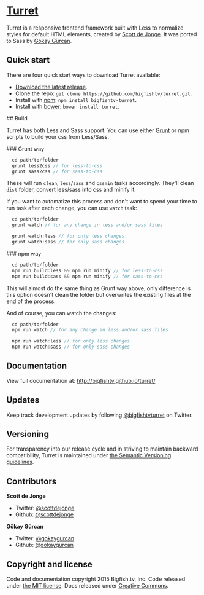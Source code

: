 # [Turret](http://bigfishtv.github.io/turret/)

Turret is a responsive frontend framework built with Less to normalize styles for default HTML elements, created by [Scott de Jonge](https://twitter.com/scottdejonge). It was ported to Sass by [Gökay Gürcan](https://twitter.com/gokaygurcan).


## Quick start

There are four quick start ways to download Turret available:

- [Download the latest release](https://github.com/bigfishtv/turret/).
- Clone the repo: `git clone https://github.com/bigfishtv/turret.git`.
- Install with [npm](https://www.npmjs.org): `npm install bigfishtv-turret`.
- Install with [bower](http://bower.io/): `bower install turret`.

## Build

Turret has both Less and Sass support. You can use either [Grunt](http://gruntjs.com/) or npm scripts to build your css from Less/Sass. 

### Grunt way

```javascript
  cd path/to/folder
  grunt less2css // for less-to-css
  grunt sass2css // for sass-to-css
```
These will run `clean`, `less`/`sass` and `cssmin` tasks accordingly. They'll clean `dist` folder, convert less/sass into css and minify it. 

If you want to automatize this process and don't want to spend your time to run task after each change, you can use `watch` task: 
```javascript
  cd path/to/folder
  grunt watch // for any change in less and/or sass files

  grunt watch:less // for only less changes
  grunt watch:sass // for only sass changes
```

### npm way

```javascript
  cd path/to/folder
  npm run build:less && npm run minify // for less-to-css
  npm run build:sass && npm run minify // for sass-to-css
```
This will almost do the same thing as Grunt way above, only difference is this option doesn't clean the folder but overwrites the existing files at the end of the process. 

And of course, you can watch the changes:
```javascript
  cd path/to/folder
  npm run watch // for any change in less and/or sass files

  npm run watch:less // for only less changes
  npm run watch:sass // for only sass changes
```


## Documentation

View full documentation at: <http://bigfishtv.github.io/turret/>


## Updates

Keep track development updates by following [@bigfishtvturret](https://twitter.com/bigfishtvturret) on Twitter.


## Versioning

For transparency into our release cycle and in striving to maintain backward compatibility, Turret is maintained under [the Semantic Versioning guidelines](http://semver.org/).


## Contributors

**Scott de Jonge**

- Twitter: [@scottdejonge](https://twitter.com/scottdejonge)
- Github: [@scottdejonge](https://github.com/scottdejonge)

**Gökay Gürcan**

- Twitter: [@gokaygurcan](https://twitter.com/gokaygurcan)
- Github: [@gokaygurcan](https://github.com/gokaygurcan)


## Copyright and license

Code and documentation copyright 2015 Bigfish.tv, Inc. Code released under [the MIT license](https://github.com/bigfishtv/turret/LICENSE). Docs released under [Creative Commons](https://github.com/bigfishtv/turret/LICENSE).
